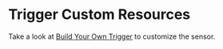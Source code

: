 # Trigger Custom Resources

Take a look at [Build Your Own Trigger](../triggers/build-your-own-trigger.md) to customize the sensor.